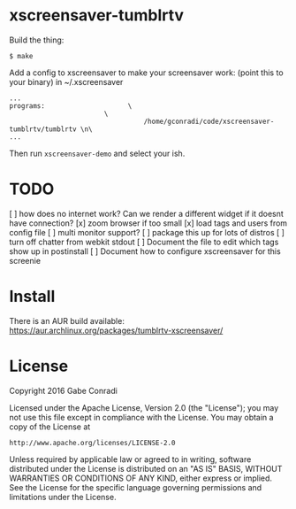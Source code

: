 # xscreensaver-tumblrtv

Build the thing:
```
$ make
```

Add a config to xscreensaver to make your screensaver work: (point this to your binary) in ~/.xscreensaver
```
...
programs:                     \
                        \
                                  /home/gconradi/code/xscreensaver-tumblrtv/tumblrtv \n\ 
...

```

Then run `xscreensaver-demo` and select your ish.

# TODO

[ ] how does no internet work? Can we render a different widget if it doesnt have connection?
[x] zoom browser if too small
[x] load tags and users from config file
[ ] multi monitor support?
[ ] package this up for lots of distros
[ ] turn off chatter from webkit stdout
[ ] Document the file to edit which tags show up in postinstall
[ ] Document how to configure xscreensaver for this screenie

# Install

There is an AUR build available: https://aur.archlinux.org/packages/tumblrtv-xscreensaver/

# License

Copyright 2016 Gabe Conradi

Licensed under the Apache License, Version 2.0 (the "License");
you may not use this file except in compliance with the License.
You may obtain a copy of the License at

    http://www.apache.org/licenses/LICENSE-2.0

Unless required by applicable law or agreed to in writing, software
distributed under the License is distributed on an "AS IS" BASIS,
WITHOUT WARRANTIES OR CONDITIONS OF ANY KIND, either express or implied.
See the License for the specific language governing permissions and
limitations under the License.
